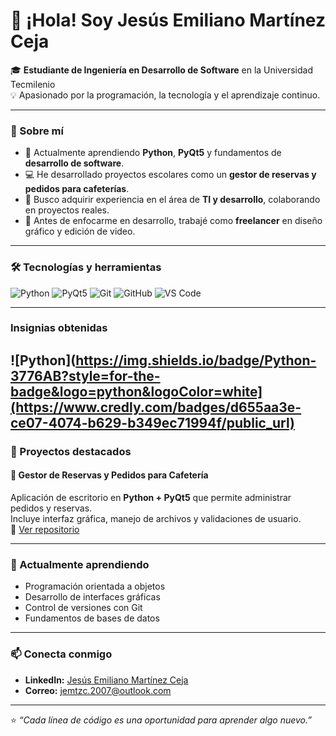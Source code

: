 # 👋 ¡Hola! Soy Jesús Emiliano Martínez Ceja

🎓 **Estudiante de Ingeniería en Desarrollo de Software** en la Universidad Tecmilenio  
💡 Apasionado por la programación, la tecnología y el aprendizaje continuo.  

---

### 🚀 Sobre mí
- 🧠 Actualmente aprendiendo **Python**, **PyQt5** y fundamentos de **desarrollo de software**.  
- 💻 He desarrollado proyectos escolares como un **gestor de reservas y pedidos para cafeterías**.  
- 🎯 Busco adquirir experiencia en el área de **TI y desarrollo**, colaborando en proyectos reales.  
- 🎨 Antes de enfocarme en desarrollo, trabajé como **freelancer** en diseño gráfico y edición de video.  

---

### 🛠️ Tecnologías y herramientas
![Python](https://img.shields.io/badge/Python-3776AB?style=for-the-badge&logo=python&logoColor=white)
![PyQt5](https://img.shields.io/badge/PyQt5-41CD52?style=for-the-badge&logo=qt&logoColor=white)
![Git](https://img.shields.io/badge/Git-F05032?style=for-the-badge&logo=git&logoColor=white)
![GitHub](https://img.shields.io/badge/GitHub-181717?style=for-the-badge&logo=github&logoColor=white)
![VS Code](https://img.shields.io/badge/VS%20Code-0078D4?style=for-the-badge&logo=visual-studio-code&logoColor=white)

---

### Insignias obtenidas
![Python](https://img.shields.io/badge/Python-3776AB?style=for-the-badge&logo=python&logoColor=white](https://www.credly.com/badges/d655aa3e-ce07-4074-b629-b349ec71994f/public_url)
---

### 📂 Proyectos destacados

#### 🧾 Gestor de Reservas y Pedidos para Cafetería
Aplicación de escritorio en **Python + PyQt5** que permite administrar pedidos y reservas.  
Incluye interfaz gráfica, manejo de archivos y validaciones de usuario.  
🔗 [Ver repositorio](https://github.com/tuusuario/nombre-del-repo)

---

### 🌱 Actualmente aprendiendo
- Programación orientada a objetos  
- Desarrollo de interfaces gráficas  
- Control de versiones con Git  
- Fundamentos de bases de datos  

---

### 📫 Conecta conmigo
- **LinkedIn:** [Jesús Emiliano Martínez Ceja](https://linkedin.com/in/tuusuario)
- **Correo:** jemtzc.2007@outlook.com

---

⭐ _“Cada línea de código es una oportunidad para aprender algo nuevo.”_
